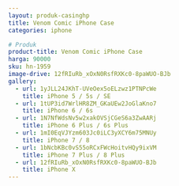 ```yaml
---
layout: produk-casinghp
title: Venom Comic iPhone Case
categories: iphone

# Produk
product-title: Venom Comic iPhone Case
harga: 90000
sku: hn-1959
image-drive: 12fRIuRb_xOxN0RsfRXKc0-8paWUO-BJb
gallery:
  - url: 1yJLL24JKhT-UVeOex5oELzwz1PTNPcWe
    title: iPhone 5 / 5s / SE
  - url: 1tUP3id7WrlHR8ZM_GKaUEw2JoGlaKno7
    title: iPhone 6 / 6s
  - url: 1N7NfWdsNv5w2xakOVSjCGeS6a3ZwAARj
    title: iPhone 6 Plus / 6s Plus
  - url: 1mI0EqVJYzm603Jc0iLC3yXCY6m75MNUy
    title: iPhone 7 / 8
  - url: 1bNcbKBc0vS55oRCxFWcHoitvHQy9ixVM
    title: iPhone 7 Plus / 8 Plus
  - url: 12fRIuRb_xOxN0RsfRXKc0-8paWUO-BJb
    title: iPhone X
---
```

